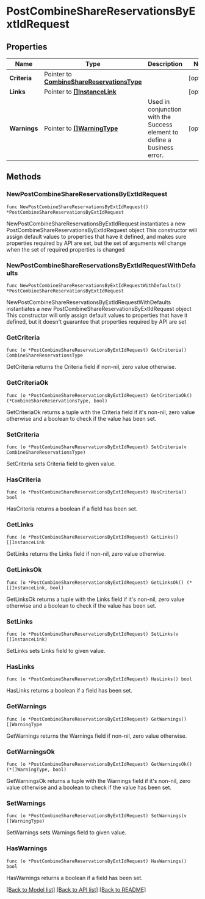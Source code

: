 # PostCombineShareReservationsByExtIdRequest

## Properties

Name | Type | Description | Notes
------------ | ------------- | ------------- | -------------
**Criteria** | Pointer to [**CombineShareReservationsType**](CombineShareReservationsType.md) |  | [optional] 
**Links** | Pointer to [**[]InstanceLink**](InstanceLink.md) |  | [optional] 
**Warnings** | Pointer to [**[]WarningType**](WarningType.md) | Used in conjunction with the Success element to define a business error. | [optional] 

## Methods

### NewPostCombineShareReservationsByExtIdRequest

`func NewPostCombineShareReservationsByExtIdRequest() *PostCombineShareReservationsByExtIdRequest`

NewPostCombineShareReservationsByExtIdRequest instantiates a new PostCombineShareReservationsByExtIdRequest object
This constructor will assign default values to properties that have it defined,
and makes sure properties required by API are set, but the set of arguments
will change when the set of required properties is changed

### NewPostCombineShareReservationsByExtIdRequestWithDefaults

`func NewPostCombineShareReservationsByExtIdRequestWithDefaults() *PostCombineShareReservationsByExtIdRequest`

NewPostCombineShareReservationsByExtIdRequestWithDefaults instantiates a new PostCombineShareReservationsByExtIdRequest object
This constructor will only assign default values to properties that have it defined,
but it doesn't guarantee that properties required by API are set

### GetCriteria

`func (o *PostCombineShareReservationsByExtIdRequest) GetCriteria() CombineShareReservationsType`

GetCriteria returns the Criteria field if non-nil, zero value otherwise.

### GetCriteriaOk

`func (o *PostCombineShareReservationsByExtIdRequest) GetCriteriaOk() (*CombineShareReservationsType, bool)`

GetCriteriaOk returns a tuple with the Criteria field if it's non-nil, zero value otherwise
and a boolean to check if the value has been set.

### SetCriteria

`func (o *PostCombineShareReservationsByExtIdRequest) SetCriteria(v CombineShareReservationsType)`

SetCriteria sets Criteria field to given value.

### HasCriteria

`func (o *PostCombineShareReservationsByExtIdRequest) HasCriteria() bool`

HasCriteria returns a boolean if a field has been set.

### GetLinks

`func (o *PostCombineShareReservationsByExtIdRequest) GetLinks() []InstanceLink`

GetLinks returns the Links field if non-nil, zero value otherwise.

### GetLinksOk

`func (o *PostCombineShareReservationsByExtIdRequest) GetLinksOk() (*[]InstanceLink, bool)`

GetLinksOk returns a tuple with the Links field if it's non-nil, zero value otherwise
and a boolean to check if the value has been set.

### SetLinks

`func (o *PostCombineShareReservationsByExtIdRequest) SetLinks(v []InstanceLink)`

SetLinks sets Links field to given value.

### HasLinks

`func (o *PostCombineShareReservationsByExtIdRequest) HasLinks() bool`

HasLinks returns a boolean if a field has been set.

### GetWarnings

`func (o *PostCombineShareReservationsByExtIdRequest) GetWarnings() []WarningType`

GetWarnings returns the Warnings field if non-nil, zero value otherwise.

### GetWarningsOk

`func (o *PostCombineShareReservationsByExtIdRequest) GetWarningsOk() (*[]WarningType, bool)`

GetWarningsOk returns a tuple with the Warnings field if it's non-nil, zero value otherwise
and a boolean to check if the value has been set.

### SetWarnings

`func (o *PostCombineShareReservationsByExtIdRequest) SetWarnings(v []WarningType)`

SetWarnings sets Warnings field to given value.

### HasWarnings

`func (o *PostCombineShareReservationsByExtIdRequest) HasWarnings() bool`

HasWarnings returns a boolean if a field has been set.


[[Back to Model list]](../README.md#documentation-for-models) [[Back to API list]](../README.md#documentation-for-api-endpoints) [[Back to README]](../README.md)


